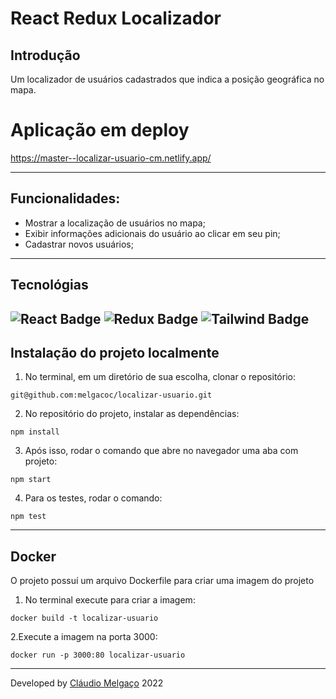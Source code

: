 # React Redux Localizador

## Introdução
Um localizador de usuários cadastrados que indica a posição geográfica no mapa.

# Aplicação em deploy
https://master--localizar-usuario-cm.netlify.app/

---

## Funcionalidades:
- Mostrar a localização de usuários no mapa;
- Exibir informações adicionais do usuário ao clicar em seu pin;
- Cadastrar novos usuários;

---

## Tecnológias

![React Badge](https://img.shields.io/badge/React-20232A?style=for-the-badge&logo=react&logoColor=61DAFB)
![Redux Badge](https://img.shields.io/badge/Redux-593D88?style=for-the-badge&logo=redux&logoColor=white)
![Tailwind Badge](https://img.shields.io/badge/Tailwind_CSS-38B2AC?style=for-the-badge&logo=tailwind-css&logoColor=white)
---

## Instalação do projeto localmente

1. No terminal, em um diretório de sua escolha, clonar o repositório:

```
git@github.com:melgacoc/localizar-usuario.git
```

2. No repositório do projeto, instalar as dependências:

```
npm install
```

3. Após isso, rodar o comando que abre no navegador uma aba com projeto:

```
npm start
```

4. Para os testes, rodar o comando:

```
npm test
```

---

## Docker
O projeto possuí um arquivo Dockerfile para criar uma imagem do projeto
1. No terminal execute para criar a imagem:

```
docker build -t localizar-usuario
```

2.Execute a imagem na porta 3000:
```
docker run -p 3000:80 localizar-usuario
```

---

Developed by [Cláudio Melgaço](https://github.com/melgacoc) 2022

